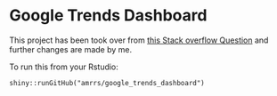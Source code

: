 # Google Trends Dashboard


This project has been took over from [this Stack overflow Question](https://stackoverflow.com/questions/52199550/time-arguments-is-no-longer-supported/) and further changes are made by me. 


To run this from your Rstudio:


`shiny::runGitHub("amrrs/google_trends_dashboard")`